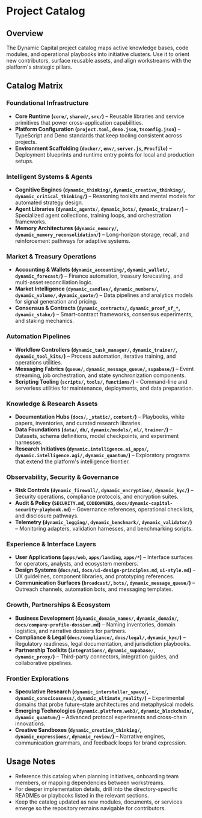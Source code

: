 # Project Catalog

## Overview

The Dynamic Capital project catalog maps active knowledge bases, code modules,
and operational playbooks into initiative clusters. Use it to orient new
contributors, surface reusable assets, and align workstreams with the platform's
strategic pillars.

## Catalog Matrix

### Foundational Infrastructure

- **Core Runtime (`core/`, `shared/`, `src/`)** – Reusable libraries and service
  primitives that power cross-application capabilities.
- **Platform Configuration (`project.toml`, `deno.json`, `tsconfig.json`)** –
  TypeScript and Deno standards that keep tooling consistent across projects.
- **Environment Scaffolding (`docker/`, `env/`, `server.js`, `Procfile`)** –
  Deployment blueprints and runtime entry points for local and production
  setups.

### Intelligent Systems & Agents

- **Cognitive Engines (`dynamic_thinking/`, `dynamic_creative_thinking/`,
  `dynamic_critical_thinking/`)** – Reasoning toolkits and mental models for
  automated strategy design.
- **Agent Libraries (`dynamic_agents/`, `dynamic_bots/`, `dynamic_trainer/`)** –
  Specialized agent collections, training loops, and orchestration frameworks.
- **Memory Architectures (`dynamic_memory/`,
  `dynamic_memory_reconsolidation/`)** – Long-horizon storage, recall, and
  reinforcement pathways for adaptive systems.

### Market & Treasury Operations

- **Accounting & Wallets (`dynamic_accounting/`, `dynamic_wallet/`,
  `dynamic_forecast/`)** – Finance automation, treasury forecasting, and
  multi-asset reconciliation logic.
- **Market Intelligence (`dynamic_candles/`, `dynamic_numbers/`,
  `dynamic_volume/`, `dynamic_quote/`)** – Data pipelines and analytics models
  for signal generation and pricing.
- **Consensus & Contracts (`dynamic_contracts/`, `dynamic_proof_of_*`,
  `dynamic_stake/`)** – Smart-contract frameworks, consensus experiments, and
  staking mechanics.

### Automation Pipelines

- **Workflow Controllers (`dynamic_task_manager/`, `dynamic_trainer/`,
  `dynamic_tool_kits/`)** – Process automation, iterative training, and
  operations utilities.
- **Messaging Fabrics (`queue/`, `dynamic_message_queue/`, `supabase/`)** –
  Event streaming, job orchestration, and state synchronization components.
- **Scripting Tooling (`scripts/`, `tools/`, `functions/`)** – Command-line and
  serverless utilities for maintenance, deployments, and data preparation.

### Knowledge & Research Assets

- **Documentation Hubs (`docs/`, `_static/`, `content/`)** – Playbooks, white
  papers, inventories, and curated research libraries.
- **Data Foundations (`data/`, `db/`, `dynamic/models/`, `ml/`, `trainer/`)** –
  Datasets, schema definitions, model checkpoints, and experiment harnesses.
- **Research Initiatives (`dynamic.intelligence.ai_apps/`,
  `dynamic.intelligence.agi/`, `dynamic_quantum/`)** – Exploratory programs that
  extend the platform's intelligence frontier.

### Observability, Security & Governance

- **Risk Controls (`dynamic_firewall/`, `dynamic_encryption/`, `dynamic_kyc/`)**
  – Security operations, compliance protocols, and encryption suites.
- **Audit & Policy (`SECURITY.md`, `CODEOWNERS`,
  `docs/dynamic-capital-security-playbook.md`)** – Governance references,
  operational checklists, and disclosure pathways.
- **Telemetry (`dynamic_logging/`, `dynamic_benchmark/`, `dynamic_validator/`)**
  – Monitoring adapters, validation harnesses, and benchmarking scripts.

### Experience & Interface Layers

- **User Applications (`apps/web`, `apps/landing`, `apps/*`)** – Interface
  surfaces for operators, analysts, and ecosystem members.
- **Design Systems (`docs/ui`, `docs/ui-design-principles.md`, `ui-style.md`)**
  – UX guidelines, component libraries, and prototyping references.
- **Communication Surfaces (`broadcast/`, `bots/`, `dynamic_message_queue/`)** –
  Outreach channels, automation bots, and messaging templates.

### Growth, Partnerships & Ecosystem

- **Business Development (`dynamic_domain_names/`, `dynamic_domain/`,
  `docs/company-profile-dossier.md`)** – Naming inventories, domain logistics,
  and narrative dossiers for partners.
- **Compliance & Legal (`docs/compliance/`, `docs/legal/`, `dynamic_kyc/`)** –
  Regulatory readiness, legal documentation, and jurisdiction playbooks.
- **Partnership Toolkits (`integrations/`, `dynamic_supabase/`,
  `dynamic_proxy/`)** – Third-party connectors, integration guides, and
  collaborative pipelines.

### Frontier Explorations

- **Speculative Research (`dynamic_interstellar_space/`,
  `dynamic_consciousness/`, `dynamic_ultimate_reality/`)** – Experimental
  domains that probe future-state architectures and metaphysical models.
- **Emerging Technologies (`dynamic.platform.web3/`, `dynamic_blockchain/`,
  `dynamic_quantum/`)** – Advanced protocol experiments and cross-chain
  innovations.
- **Creative Sandboxes (`dynamic_creative_thinking/`, `dynamic_expressions/`,
  `dynamic_review/`)** – Narrative engines, communication grammars, and feedback
  loops for brand expression.

## Usage Notes

- Reference this catalog when planning initiatives, onboarding team members, or
  mapping dependencies between workstreams.
- For deeper implementation details, drill into the directory-specific READMEs
  or playbooks listed in the relevant sections.
- Keep the catalog updated as new modules, documents, or services emerge so the
  repository remains navigable for contributors.
